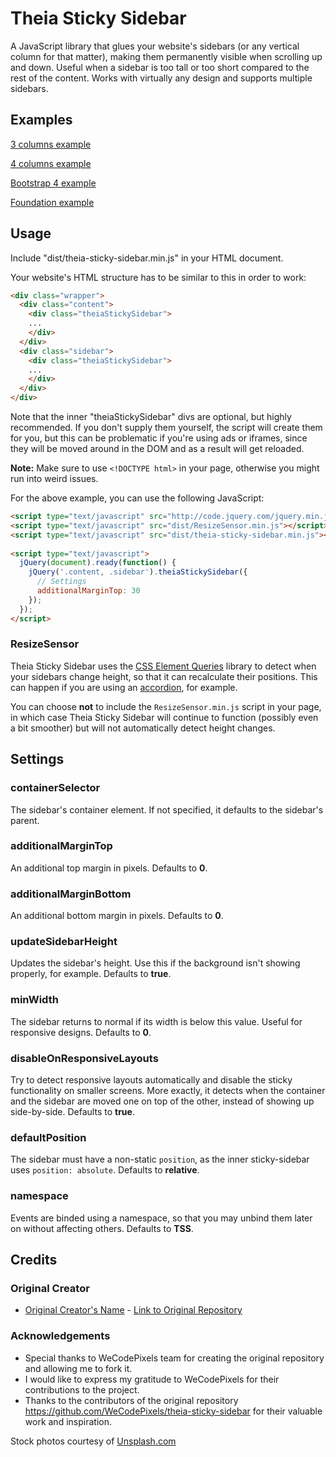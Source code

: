 # Theia Sticky Sidebar

A JavaScript library that glues your website's sidebars (or any vertical column for that matter), making them permanently visible when scrolling up and down. Useful when a sidebar is too tall or too short compared to the rest of the content. Works with virtually any design and supports multiple sidebars.

## Examples

[3 columns example](http://theia-sticky-sidebar.wecodepixels.com/examples/3-columns.html)

[4 columns example](http://theia-sticky-sidebar.wecodepixels.com/examples/4-columns.html)

[Bootstrap 4 example](http://theia-sticky-sidebar.wecodepixels.com/examples/bootstrap-v4.html)

[Foundation example](http://theia-sticky-sidebar.wecodepixels.com/examples/foundation.html)


## Usage
Include "dist/theia-sticky-sidebar.min.js" in your HTML document.

Your website's HTML structure has to be similar to this in order to work:

```html
<div class="wrapper">
  <div class="content">
    <div class="theiaStickySidebar">
    ...
    </div>
  </div>
  <div class="sidebar">
    <div class="theiaStickySidebar">
    ...
    </div>
  </div>
</div>
```

Note that the inner "theiaStickySidebar" divs are optional, but highly recommended.
If you don't supply them yourself, the script will create them for you, but this can be problematic
if you're using ads or iframes, since they will be moved around in the DOM and as a result will get reloaded.

**Note:** Make sure to use `<!DOCTYPE html>` in your page, otherwise you might run into weird issues.

For the above example, you can use the following JavaScript:

```html
<script type="text/javascript" src="http://code.jquery.com/jquery.min.js"></script>
<script type="text/javascript" src="dist/ResizeSensor.min.js"></script>
<script type="text/javascript" src="dist/theia-sticky-sidebar.min.js"></script>
		
<script type="text/javascript">
  jQuery(document).ready(function() {
    jQuery('.content, .sidebar').theiaStickySidebar({
      // Settings
      additionalMarginTop: 30
    });
  });
</script>
```

### ResizeSensor

Theia Sticky Sidebar uses the [CSS Element Queries](https://github.com/marcj/css-element-queries) library to detect when your sidebars change height, so that it can recalculate their positions. This can happen if you are using an [accordion](http://v4-alpha.getbootstrap.com/components/collapse/#accordion-example), for example.

You can choose **not** to include the `ResizeSensor.min.js` script in your page, in which case Theia Sticky Sidebar will continue to function (possibly even a bit smoother) but will not automatically detect height changes.

## Settings

### containerSelector

The sidebar's container element. If not specified, it defaults to the sidebar's parent.

### additionalMarginTop

An additional top margin in pixels. Defaults to **0**.

### additionalMarginBottom

An additional bottom margin in pixels. Defaults to **0**.

### updateSidebarHeight

Updates the sidebar's height. Use this if the background isn't showing properly, for example. Defaults to **true**.

### minWidth

The sidebar returns to normal if its width is below this value. Useful for responsive designs. Defaults to **0**.

### disableOnResponsiveLayouts

Try to detect responsive layouts automatically and disable the sticky functionality on smaller screens. More exactly, it detects when the container and the sidebar are moved one on top of the other, instead of showing up side-by-side. Defaults to **true**.

### defaultPosition

The sidebar must have a non-static `position`, as the inner sticky-sidebar uses `position: absolute`. Defaults to **relative**.

### namespace

Events are binded using a namespace, so that you may unbind them later on without affecting others. Defaults to **TSS**.


## Credits

### Original Creator
- [Original Creator's Name](link-to-original-profile) - [Link to Original Repository](link-to-original-repository)

### Acknowledgements
- Special thanks to WeCodePixels team for creating the original repository and allowing me to fork it.
- I would like to express my gratitude to WeCodePixels for their contributions to the project.
- Thanks to the contributors of the original repository https://github.com/WeCodePixels/theia-sticky-sidebar for their valuable work and inspiration.

Stock photos courtesy of [Unsplash.com](https://unsplash.com/)
